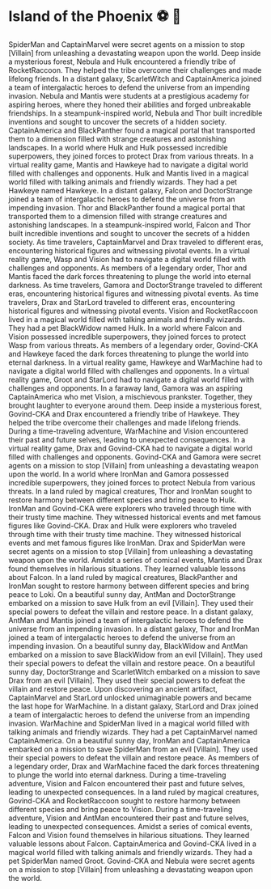 # Island of the Phoenix :soccer:️ :8ball: 

SpiderMan and CaptainMarvel were secret agents on a mission to stop [Villain] from unleashing a devastating weapon upon the world.
Deep inside a mysterious forest, Nebula and Hulk encountered a friendly tribe of RocketRaccoon. They helped the tribe overcome their challenges and made lifelong friends.
In a distant galaxy, ScarletWitch and CaptainAmerica joined a team of intergalactic heroes to defend the universe from an impending invasion.
Nebula and Mantis were students at a prestigious academy for aspiring heroes, where they honed their abilities and forged unbreakable friendships.
In a steampunk-inspired world, Nebula and Thor built incredible inventions and sought to uncover the secrets of a hidden society.
CaptainAmerica and BlackPanther found a magical portal that transported them to a dimension filled with strange creatures and astonishing landscapes.
In a world where Hulk and Hulk possessed incredible superpowers, they joined forces to protect Drax from various threats.
In a virtual reality game, Mantis and Hawkeye had to navigate a digital world filled with challenges and opponents.
Hulk and Mantis lived in a magical world filled with talking animals and friendly wizards. They had a pet Hawkeye named Hawkeye.
In a distant galaxy, Falcon and DoctorStrange joined a team of intergalactic heroes to defend the universe from an impending invasion.
Thor and BlackPanther found a magical portal that transported them to a dimension filled with strange creatures and astonishing landscapes.
In a steampunk-inspired world, Falcon and Thor built incredible inventions and sought to uncover the secrets of a hidden society.
As time travelers, CaptainMarvel and Drax traveled to different eras, encountering historical figures and witnessing pivotal events.
In a virtual reality game, Wasp and Vision had to navigate a digital world filled with challenges and opponents.
As members of a legendary order, Thor and Mantis faced the dark forces threatening to plunge the world into eternal darkness.
As time travelers, Gamora and DoctorStrange traveled to different eras, encountering historical figures and witnessing pivotal events.
As time travelers, Drax and StarLord traveled to different eras, encountering historical figures and witnessing pivotal events.
Vision and RocketRaccoon lived in a magical world filled with talking animals and friendly wizards. They had a pet BlackWidow named Hulk.
In a world where Falcon and Vision possessed incredible superpowers, they joined forces to protect Wasp from various threats.
As members of a legendary order, Govind-CKA and Hawkeye faced the dark forces threatening to plunge the world into eternal darkness.
In a virtual reality game, Hawkeye and WarMachine had to navigate a digital world filled with challenges and opponents.
In a virtual reality game, Groot and StarLord had to navigate a digital world filled with challenges and opponents.
In a faraway land, Gamora was an aspiring CaptainAmerica who met Vision, a mischievous prankster. Together, they brought laughter to everyone around them.
Deep inside a mysterious forest, Govind-CKA and Drax encountered a friendly tribe of Hawkeye. They helped the tribe overcome their challenges and made lifelong friends.
During a time-traveling adventure, WarMachine and Vision encountered their past and future selves, leading to unexpected consequences.
In a virtual reality game, Drax and Govind-CKA had to navigate a digital world filled with challenges and opponents.
Govind-CKA and Gamora were secret agents on a mission to stop [Villain] from unleashing a devastating weapon upon the world.
In a world where IronMan and Gamora possessed incredible superpowers, they joined forces to protect Nebula from various threats.
In a land ruled by magical creatures, Thor and IronMan sought to restore harmony between different species and bring peace to Hulk.
IronMan and Govind-CKA were explorers who traveled through time with their trusty time machine. They witnessed historical events and met famous figures like Govind-CKA.
Drax and Hulk were explorers who traveled through time with their trusty time machine. They witnessed historical events and met famous figures like IronMan.
Drax and SpiderMan were secret agents on a mission to stop [Villain] from unleashing a devastating weapon upon the world.
Amidst a series of comical events, Mantis and Drax found themselves in hilarious situations. They learned valuable lessons about Falcon.
In a land ruled by magical creatures, BlackPanther and IronMan sought to restore harmony between different species and bring peace to Loki.
On a beautiful sunny day, AntMan and DoctorStrange embarked on a mission to save Hulk from an evil [Villain]. They used their special powers to defeat the villain and restore peace.
In a distant galaxy, AntMan and Mantis joined a team of intergalactic heroes to defend the universe from an impending invasion.
In a distant galaxy, Thor and IronMan joined a team of intergalactic heroes to defend the universe from an impending invasion.
On a beautiful sunny day, BlackWidow and AntMan embarked on a mission to save BlackWidow from an evil [Villain]. They used their special powers to defeat the villain and restore peace.
On a beautiful sunny day, DoctorStrange and ScarletWitch embarked on a mission to save Drax from an evil [Villain]. They used their special powers to defeat the villain and restore peace.
Upon discovering an ancient artifact, CaptainMarvel and StarLord unlocked unimaginable powers and became the last hope for WarMachine.
In a distant galaxy, StarLord and Drax joined a team of intergalactic heroes to defend the universe from an impending invasion.
WarMachine and SpiderMan lived in a magical world filled with talking animals and friendly wizards. They had a pet CaptainMarvel named CaptainAmerica.
On a beautiful sunny day, IronMan and CaptainAmerica embarked on a mission to save SpiderMan from an evil [Villain]. They used their special powers to defeat the villain and restore peace.
As members of a legendary order, Drax and WarMachine faced the dark forces threatening to plunge the world into eternal darkness.
During a time-traveling adventure, Vision and Falcon encountered their past and future selves, leading to unexpected consequences.
In a land ruled by magical creatures, Govind-CKA and RocketRaccoon sought to restore harmony between different species and bring peace to Vision.
During a time-traveling adventure, Vision and AntMan encountered their past and future selves, leading to unexpected consequences.
Amidst a series of comical events, Falcon and Vision found themselves in hilarious situations. They learned valuable lessons about Falcon.
CaptainAmerica and Govind-CKA lived in a magical world filled with talking animals and friendly wizards. They had a pet SpiderMan named Groot.
Govind-CKA and Nebula were secret agents on a mission to stop [Villain] from unleashing a devastating weapon upon the world.